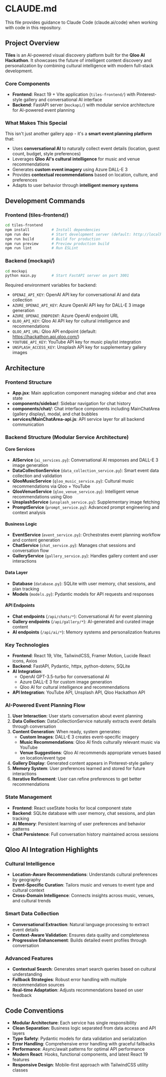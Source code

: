 # CLAUDE.md

This file provides guidance to Claude Code (claude.ai/code) when working with code in this repository.

## Project Overview

**Tiles** is an AI-powered visual discovery platform built for the **Qloo AI Hackathon**. It showcases the future of intelligent content discovery and personalization by combining cultural intelligence with modern full-stack development.

### Core Components
- **Frontend**: React 19 + Vite application (`tiles-frontend/`) with Pinterest-style gallery and conversational AI interface
- **Backend**: FastAPI server (`mockapi/`) with modular service architecture for AI-powered event planning

### What Makes This Special
This isn't just another gallery app - it's a **smart event planning platform** that:
- Uses **conversational AI** to naturally collect event details (location, guest count, budget, style preferences)
- Leverages **Qloo AI's cultural intelligence** for music and venue recommendations
- Generates **custom event imagery** using Azure DALL-E 3
- Provides **contextual recommendations** based on location, culture, and preferences
- Adapts to user behavior through **intelligent memory systems**

## Development Commands

### Frontend (tiles-frontend/)
```bash
cd tiles-frontend
npm install          # Install dependencies
npm run dev          # Start development server (default: http://localhost:5173)
npm run build        # Build for production
npm run preview      # Preview production build
npm run lint         # Run ESLint
```

### Backend (mockapi/)
```bash
cd mockapi
python main.py       # Start FastAPI server on port 3001
```

Required environment variables for backend:
- `OPENAI_API_KEY`: OpenAI API key for conversational AI and data collection
- `AZURE_OPENAI_API_KEY`: Azure OpenAI API key for DALL-E 3 image generation
- `AZURE_OPENAI_ENDPOINT`: Azure OpenAI endpoint URL
- `QLOO_API_KEY`: Qloo AI API key for cultural intelligence and recommendations
- `QLOO_API_URL`: Qloo API endpoint (default: https://hackathon.api.qloo.com/)
- `YOUTUBE_API_KEY`: YouTube API key for music playlist integration
- `UNSPLASH_ACCESS_KEY`: Unsplash API key for supplementary gallery images

## Architecture

### Frontend Structure
- **App.jsx**: Main application component managing sidebar and chat area state
- **components/sidebar/**: Sidebar navigation for chat history
- **components/chat/**: Chat interface components including MainChatArea (gallery display), modal, and chat bubbles
- **services/MainChatArea-api.js**: API service layer for all backend communication

### Backend Structure (Modular Service Architecture)

#### Core Services
- **AIService** (`ai_services.py`): Conversational AI responses and DALL-E 3 image generation
- **DataCollectionService** (`data_collection_service.py`): Smart event data collection and validation
- **QlooMusicService** (`qloo_music_service.py`): Cultural music recommendations via Qloo + YouTube
- **QlooVenueService** (`qloo_venue_service.py`): Intelligent venue recommendations using Qloo
- **UnsplashService** (`unsplash_service.py`): Supplementary image fetching
- **PromptService** (`prompt_service.py`): Advanced prompt engineering and context analysis

#### Business Logic
- **EventService** (`event_service.py`): Orchestrates event planning workflow and content generation
- **ChatService** (`chat_service.py`): Manages chat sessions and conversation flow
- **GalleryService** (`gallery_service.py`): Handles gallery content and user interactions

#### Data Layer
- **Database** (`database.py`): SQLite with user memory, chat sessions, and plan tracking
- **Models** (`models.py`): Pydantic models for API requests and responses

#### API Endpoints
- **Chat endpoints** (`/api/chats/*`): Conversational AI for event planning
- **Gallery endpoints** (`/api/gallery/*`): AI-generated and curated image content
- **AI endpoints** (`/api/ai/*`): Memory systems and personalization features

### Key Technologies
- **Frontend**: React 19, Vite, TailwindCSS, Framer Motion, Lucide React icons, Axios
- **Backend**: FastAPI, Pydantic, httpx, python-dotenv, SQLite
- **AI Integration**: 
  - OpenAI GPT-3.5-turbo for conversational AI
  - Azure DALL-E 3 for custom image generation
  - Qloo AI for cultural intelligence and recommendations
- **API Integration**: YouTube API, Unsplash API, Qloo Hackathon API

### AI-Powered Event Planning Flow
1. **User Interaction**: User starts conversation about event planning
2. **Data Collection**: DataCollectionService naturally extracts event details through conversation
3. **Content Generation**: When ready, system generates:
   - **Custom Images**: DALL-E 3 creates event-specific imagery
   - **Music Recommendations**: Qloo AI finds culturally relevant music via YouTube
   - **Venue Suggestions**: Qloo AI recommends appropriate venues based on location/event type
4. **Gallery Display**: Generated content appears in Pinterest-style gallery
5. **Memory System**: User preferences learned and stored for future interactions
6. **Iterative Refinement**: User can refine preferences to get better recommendations

### State Management
- **Frontend**: React useState hooks for local component state
- **Backend**: SQLite database with user memory, chat sessions, and plan tracking
- **AI Memory**: Persistent learning of user preferences and behavior patterns
- **Chat Persistence**: Full conversation history maintained across sessions

## Qloo AI Integration Highlights

### Cultural Intelligence
- **Location-Aware Recommendations**: Understands cultural preferences by geography
- **Event-Specific Curation**: Tailors music and venues to event type and cultural context
- **Cross-Domain Intelligence**: Connects insights across music, venues, and cultural trends

### Smart Data Collection
- **Conversational Extraction**: Natural language processing to extract event details
- **Context-Aware Validation**: Ensures data quality and completeness
- **Progressive Enhancement**: Builds detailed event profiles through conversation

### Advanced Features
- **Contextual Search**: Generates smart search queries based on cultural understanding
- **Fallback Strategies**: Robust error handling with multiple recommendation sources
- **Real-time Adaptation**: Adjusts recommendations based on user feedback

## Code Conventions
- **Modular Architecture**: Each service has single responsibility
- **Clean Separation**: Business logic separated from data access and API layers
- **Type Safety**: Pydantic models for data validation and serialization
- **Error Handling**: Comprehensive error handling with graceful fallbacks
- **Performance**: Async/await patterns for optimal API performance
- **Modern React**: Hooks, functional components, and latest React 19 features
- **Responsive Design**: Mobile-first approach with TailwindCSS utility classes